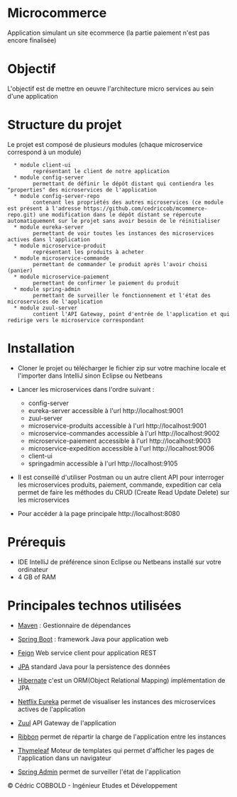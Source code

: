 # Microcommerce
  Application simulant un site ecommerce (la partie paiement n'est pas encore finalisée)

# Objectif
  L'objectif est de mettre en oeuvre l'architecture micro services au sein d'une application
  
# Structure du projet
   Le projet est composé de plusieurs modules (chaque microservice correspond à un module)

      * module client-ui
            représentant le client de notre application      
      * module config-server 
            permettant de définir le dépôt distant qui contiendra les "properties" des microservices de l'application
      * module config-server-repo 
            contenant les propriétés des autres microservices (ce module est présent à l'adresse https://github.com/cedriccob/mcommerce-repo.git) une modification dans le dépôt distant se répercute automatiquement sur le projet sans avoir besoin de le réinitialiser
      * module eureka-server 
            permettant de voir toutes les instances des microservices actives dans l'application
      * module microservice-produit 
            représentant les produits à acheter
      * module microservice-commande 
            permettant de commander le produit après l'avoir choisi (panier)
      * module microservice-paiement 
            permettant de confirmer le paiement du produit
      * module spring-admin 
            permettant de surveiller le fonctionnement et l'état des microservices de l'application
      * module zuul-server 
            contient l'API Gateway, point d'entrée de l'application et qui redirige vers le microservice correspondant
      


# Installation
*   Cloner le projet ou télécharger le fichier zip sur votre machine locale et l'importer dans IntelliJ sinon Eclipse ou Netbeans 

*   Lancer les microservices dans l'ordre suivant : 
    *  config-server 
    *  eureka-server accessible à l'url http://localhost:9001
    *  zuul-server 
    *  microservice-produits accessible à l'url http://localhost:9001
    *  microservice-commandes accessible à l'url http://localhost:9002
    *  microservice-paiement accessible à l'url http://localhost:9003
    *  microservice-expedition accessible à l'url http://localhost:9006
    *  client-ui
    *  springadmin accessible à l'url http://localhost:9105

*   Il est conseillé d'utiliser Postman ou un autre client API pour interroger les microservices produits, paiement, commande, expedition car cela permet de faire les méthodes du CRUD (Create Read Update Delete) sur les microservices

*   Pour accéder à la page principale http://localhost:8080 
 
# Prérequis
  * IDE IntelliJ de préférence sinon Eclipse ou Netbeans installé sur votre ordinateur
  * 4 GB of RAM


# Principales technos utilisées
* [Maven](https://maven.apache.org/) : Gestionnaire de dépendances

* [Spring Boot](http://spring.io/projects/spring-boot) : framework Java pour application web

* [Feign](https://cloud.spring.io/spring-cloud-netflix/multi/multi_spring-cloud-feign.html) Web service client pour application REST

* [JPA](https://docs.spring.io/spring-data/jpa/docs/current/reference/html/) standard Java pour la persistence des données 

* [Hibernate](http://hibernate.org/) c'est un ORM(Object Relational Mapping) implémentation de JPA 

* [Netflix Eureka](https://cloud.spring.io/spring-cloud-netflix/) permet de visualiser les instances des microservices actives de l'application

* [Zuul](https://cloud.spring.io/spring-cloud-netflix/multi/multi__router_and_filter_zuul.html) API Gateway de l'application

* [Ribbon](https://cloud.spring.io/spring-cloud-netflix/multi/multi_spring-cloud-ribbon.html) permet de répartir la charge de l'application entre les instances 

* [Thymeleaf](https://www.thymeleaf.org/) Moteur de templates qui permet d'afficher les pages de l'application dans un navigateur

* [Spring Admin](https://codecentric.github.io/spring-boot-admin/1.5.7/) permet de surveiller l'état de l'application


&copy; Cédric COBBOLD - Ingénieur Etudes et Développement
